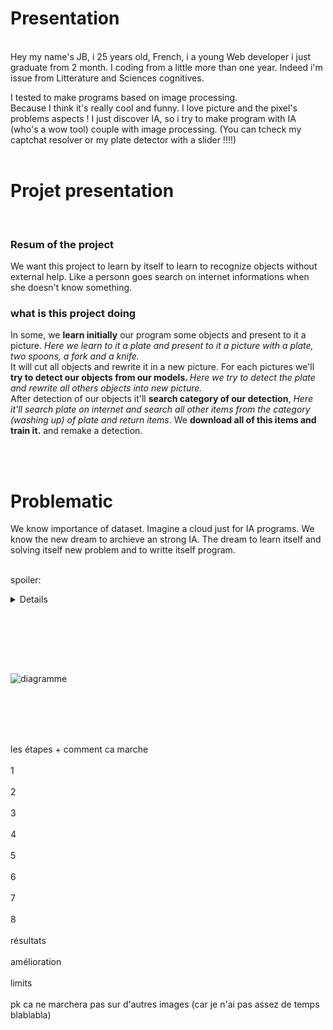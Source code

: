 <h1>Presentation</h1>
<br>
Hey my name's JB, i 25 years old, French, i a young Web developer i just graduate from 2 month. I coding from a little more than one year. Indeed i'm issue from Litterature and Sciences cognitives. <br>

I tested to make programs based on image processing.<br> Because I think it's really cool and funny. I love picture and the pixel's problems aspects ! I just discover IA, so i try to make program with IA (who's a wow tool) couple with image processing. (You can tcheck my captchat resolver or my plate detector with a slider !!!!)
<br><br>

<h1>Projet presentation</h1>
<br>

<h3>Resum of the project</h3>

We want this project to learn by itself to learn to recognize objects without external help. Like a personn goes search on internet informations when she doesn't know something.

<h3>what is this project doing</h3>

In some, we <strong>learn initially</strong> our program some objects and present to it a picture. <em>Here we learn to it a plate and present to it a picture with a plate, two spoons, a fork and a knife.</em>
<br>
It will cut all objects and rewrite it in a new picture. For each pictures we'll <strong>try to detect our objects from our models. </strong><em>Here we try to detect the plate and rewrite all others objects into new picture.</em><br>
After detection of our objects it'll <strong>search category of our detection</strong>, <em>Here it'll search plate on internet and search all other items from the category (washing up) of plate and return items</em>. We <strong>download all of this items and train it.</strong> and remake a detection.

<br><br>


<h1>Problematic</h1>

We know importance of dataset. Imagine a cloud just for IA programs. We know the new dream to archieve an strong IA. The dream to learn itself and solving itself new problem and to writte itself program.
<br><br>

spoiler: <details>We tried with low result. But it didn't answer to the problematic it just for catching eyes ^^</details>




<br><br>





<br><br>

![diagramme](https://user-images.githubusercontent.com/54853371/67506530-7e390b00-f68d-11e9-8085-913d96b38d0e.png)

<br><br>

<br><br>
les étapes + comment ca marche
<br><br>
1
<br><br>
2
<br><br>
3
<br><br>
4
<br><br>
5
<br><br>
6
<br><br>
7
<br><br>
8
<br><br>
résultats
<br><br>
amélioration
<br><br>
limits
<br><br>
pk ca ne marchera pas sur d'autres images (car je n'ai pas assez de temps blablabla)
<br><br>
